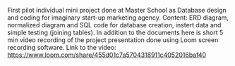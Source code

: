 First pilot individual mini project done at Master School as Database design and coding for imaginary start-up marketing agency. Content: ERD diagram, normalized diagram and SQL code for database creation, instert data and simple testing (joining tables). In addition to the documents here is short 5 min video recording of the project presentation done using Loom screen recording software.
Link to the video: https://www.loom.com/share/455d01c7a5704318911c4052016baf40
